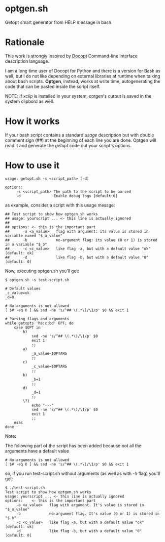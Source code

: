 # optgen.sh
Getopt smart generator from HELP message in bash

# Rationale

This work is strongly inspired by [Docopt](http://docopt.org/) Command-line interface description language.

I am a long time user of Docopt for Python and there is a version for Bash as well, but I do not like depending on external libraries at runtime when talking about bash scripts.
**Optgen**, instead, works at write time, autogenerating the code that can be pasted inside the script itself.

NOTE: if *xclip* is installed in your system, optgen's output is saved in the system clipbord as well.


# How it works

If your bash script contains a standard *usage* description but with double comment sign (##)
at the beginning of each line you are done. Optgen will read it and generate the *getopt* code
out your script's options.


# How to use it
  
    usage: getopt.sh -s <script_path> [-d]

    options:
         -s <script_path> The path to the script to be parsed
         -d               Enable debug logs [default:0]

as example, consider a script with this usage messge:

    ## Test script to show how optgen.sh works
    ## usage: yourscript ... <- this line is actually ignored
    ##
    ## options: <- this is the important part
    ##      -a <a_value>   flag with argument: its value is stored in variable named "$_a_value"
    ##      -b             no-argument flag: its value (0 or 1) is stored in a variable "$_b" 
    ##      -c <c_value>   like flag -a, but with a default value "ok" [default: ok]
    ##      -d             like flag -b, but with a default value "0" [default: 0]
    
Now, executing optgen.sh you'll get:
    
    $ optgen.sh -s test-script.sh

    # Default values
    _c_value=ok
    _d=0
    
    # No-arguments is not allowed
    [ $# -eq 0 ] && sed -ne 's/^## \(.*\)/\1/p' $0 && exit 1
    
    # Parsing flags and arguments
    while getopts 'ha:c:bd' OPT; do
        case $OPT in
            h)
                sed -ne 's/^## \(.*\)/\1/p' $0
                exit 1
                ;;
            a)
                _a_value=$OPTARG
                ;;
            c)
                _c_value=$OPTARG
                ;;
            b)
                _b=1
                ;;
            d)
                _d=1
                ;;
            \?)
                echo "---"
                sed -ne 's/^## \(.*\)/\1/p' $0
                exit 1
                ;;
        esac
    done

Note:

The following part of the script has been added because not all the 
arguments have a default value

    # No-arguments is not allowed
    [ $# -eq 0 ] && sed -ne 's/^## \(.*\)/\1/p' $0 && exit 1
 
so, if you run test-script.sh without arguments (as well as with -h flag) you'll get:

    $ ./test-script.sh 
    Test script to show how optgen.sh works
    usage: yourscript ... <- this line is actually ignored
    options:    <- this is the important part
         -a <a_value>   flag with argument. It's value is stored in "$_a_value"
         -b             no-argument flag. It's value (0 or 1) is stored in "$_b" 
         -c <c_value>   like flag -a, but with a default value "ok" [default: ok]
         -d             like flag -b, but with a default value "0" [default: 0]
